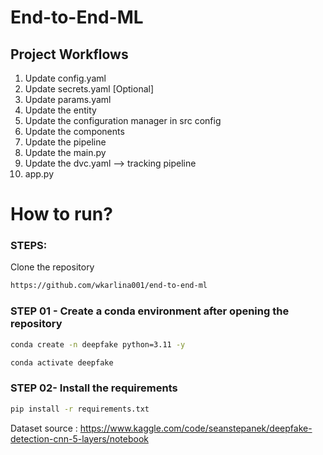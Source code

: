 # End-to-End-ML

## Project Workflows
1. Update config.yaml
2. Update secrets.yaml [Optional]
3. Update params.yaml
4. Update the entity
5. Update the configuration manager in src config
6. Update the components
7. Update the pipeline
8. Update the main.py
9. Update the dvc.yaml --> tracking pipeline
10. app.py

# How to run?

### STEPS:
Clone the repository

```bash
https://github.com/wkarlina001/end-to-end-ml
```

### STEP 01 - Create a conda environment after opening the repository

```bash
conda create -n deepfake python=3.11 -y
```

```bash
conda activate deepfake
```

### STEP 02- Install the requirements
```bash
pip install -r requirements.txt
```

Dataset source : https://www.kaggle.com/code/seanstepanek/deepfake-detection-cnn-5-layers/notebook
